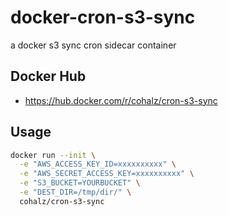 # docker-cron-s3-sync
a docker s3 sync cron sidecar container

## Docker Hub
- https://hub.docker.com/r/cohalz/cron-s3-sync

## Usage

```bash
docker run --init \
  -e "AWS_ACCESS_KEY_ID=xxxxxxxxxx" \
  -e "AWS_SECRET_ACCESS_KEY=xxxxxxxxxx" \
  -e "S3_BUCKET=YOURBUCKET" \
  -e "DEST_DIR=/tmp/dir/" \
  cohalz/cron-s3-sync
```
